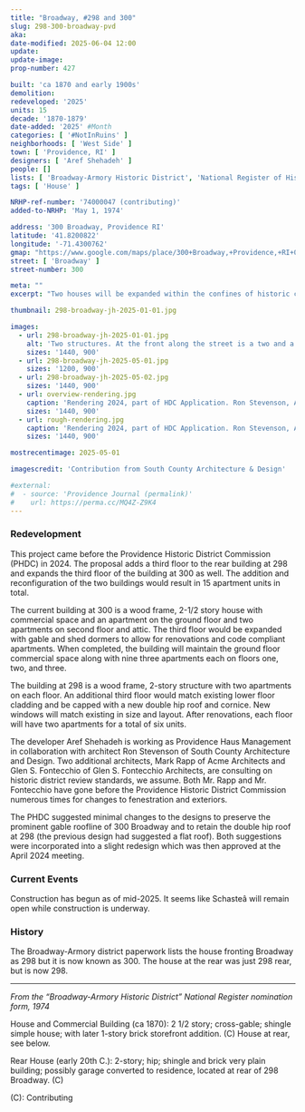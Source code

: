 ```yaml
---
title: "Broadway, #298 and 300"
slug: 298-300-broadway-pvd
aka:
date-modified: 2025-06-04 12:00
update:
update-image:
prop-number: 427

built: 'ca 1870 and early 1900s'
demolition:
redeveloped: '2025'
units: 15
decade: '1870-1879'
date-added: '2025' #Month
categories: [ '#NotInRuins' ]
neighborhoods: [ 'West Side' ]
town: [ 'Providence, RI' ]
designers: [ 'Aref Shehadeh' ]
people: []
lists: [ 'Broadway-Armory Historic District', 'National Register of Historic Places' ]
tags: [ 'House' ]

NRHP-ref-number: '74000047 (contributing)'
added-to-NRHP: 'May 1, 1974'

address: '300 Broadway, Providence RI'
latitude: '41.8200822'
longitude: '-71.4300762'
gmap: "https://www.google.com/maps/place/300+Broadway,+Providence,+RI+02903/@41.8200822,-71.4300762,16z/data=!3m1!4b1!4m6!3m5!1s0x89e44575069aa8c1:0x20ce219e6ef7aa48!8m2!3d41.8200822!4d-71.4275013!16s%2Fg%2F11bw42x9nj?entry=ttu&g_ep=EgoyMDI1MDYwMi4wIKXMDSoASAFQAw%3D%3D"
street: [ 'Broadway' ]
street-number: 300

meta: ""
excerpt: "Two houses will be expanded within the confines of historic character and almost double the number of available apartments"

thumbnail: 298-broadway-jh-2025-01-01.jpg

images:
  - url: 298-broadway-jh-2025-01-01.jpg
    alt: 'Two structures. At the front along the street is a two and a half story, cross gable woodframe house with a steep pitch. The first floor is clad in red brick and houses a commercial space. One window in a steeply pitched gable and the main front door feature round arch tops. The house at the rea of the property is a rectangular, two story building with shallow double hip roof and a eastern wall of red brick.'
    sizes: '1440, 900'
  - url: 298-broadway-jh-2025-05-01.jpg
    sizes: '1200, 900'
  - url: 298-broadway-jh-2025-05-02.jpg
    sizes: '1440, 900'
  - url: overview-rendering.jpg
    caption: 'Rendering 2024, part of HDC Application. Ron Stevenson, Architect for South County Architecture & Design'
    sizes: '1440, 900'
  - url: rough-rendering.jpg
    caption: 'Rendering 2024, part of HDC Application. Ron Stevenson, Architect for South County Architecture & Design'
    sizes: '1440, 900'

mostrecentimage: 2025-05-01

imagescredit: 'Contribution from South County Architecture & Design'

#external:
#  - source: 'Providence Journal (permalink)'
#    url: https://perma.cc/MQ4Z-Z9K4
---
```


### Redevelopment

This project came before the Providence Historic District Commission (<span class="abbr">PHDC</span>) in 2024. The proposal adds a third floor to the rear building at 298 and expands the third floor of the building at 300 as well. The addition and reconfiguration of the two buildings would result in 15 apartment units in total.

The current building at 300 is a wood frame, 2-1/2 story house with commercial space and an apartment on the ground floor and two apartments on second floor and attic. The third floor would be expanded with gable and shed dormers to allow for renovations and code compliant apartments. When completed, the building will maintain the ground floor commercial space along with nine three apartments each on floors one, two, and three.

The building at 298 is a wood frame, 2-story structure with two apartments on each floor. An additional third floor would match existing lower floor cladding and be capped with a new double hip roof and cornice. New windows will match existing in size and layout. After renovations, each floor will have two apartments for a total of six units.

The developer Aref Shehadeh is working as Providence Haus Management in collaboration with architect Ron Stevenson of South County Architecture and Design. Two additional architects, Mark Rapp of Acme Architects and Glen S. Fontecchio of Glen S. Fontecchio Architects, are consulting on historic district review standards, we assume. Both Mr. Rapp and Mr. Fontecchio have gone before the Providence Historic District Commission numerous times for changes to fenestration and exteriors.

The <span class="abbr">PHDC</span> suggested minimal changes to the designs to preserve the prominent gable roofline of 300 Broadway and to retain the double hip roof at 298 (the previous design had suggested a flat roof). Both suggestions were incorporated into a slight redesign which was then approved at the April 2024 meeting.


### Current Events

Construction has begun as of mid-2025. It seems like Schasteâ will remain open while construction is underway. 


### History

The Broadway-Armory district paperwork lists the house fronting Broadway as 298 but it is now known as 300. The house at the rear was just 298 rear, but is now 298.

***

_From the “Broadway-Armory Historic District” National Register nomination form, 1974_

House and Commercial Building (ca 1870): 2 1/2 story; cross-gable; shingle simple house; with later 1-story brick storefront addition. (C) House at rear, see below.

Rear House (early 20th C.): 2-story; hip; shingle and brick very plain building; possibly garage converted to residence, located at rear of 298 Broadway. (C)

(C): Contributing
